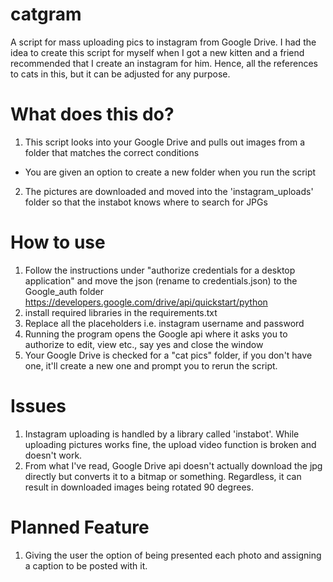 # catgram
A script for mass uploading pics to instagram from Google Drive.
I had the idea to create this script for myself when I got a new kitten and a friend recommended that I create an instagram for him.
Hence, all the references to cats in this, but it can be adjusted for any purpose.

# What does this do?
1. This script looks into your Google Drive and pulls out images from a folder that matches the correct conditions 
  - You are given an option to create a new folder when you run the script
2. The pictures are downloaded and moved into the 'instagram_uploads' folder so that the instabot knows where to search for JPGs


# How to use
1. Follow the instructions under "authorize credentials for a desktop application" and move the json (rename to credentials.json) to the Google_auth folder
   https://developers.google.com/drive/api/quickstart/python
2. install required libraries in the requirements.txt 
3. Replace all the placeholders i.e. instagram username and password
4. Running the program opens the Google api where it asks you to authorize to edit, view etc., say yes and close the window
5. Your Google Drive is checked for a "cat pics" folder, if you don't have one, it'll create a new one and prompt you to rerun the script.

# Issues
1. Instagram uploading is handled by a library called 'instabot'. While uploading pictures works fine, the upload video function is broken and doesn't work.
2. From what I've read, Google Drive api doesn't actually download the jpg directly but converts it to a bitmap or something. 
   Regardless, it can result in downloaded images being rotated 90 degrees.

# Planned Feature
1. Giving the user the option of being presented each photo and assigning a caption to be posted with it.
